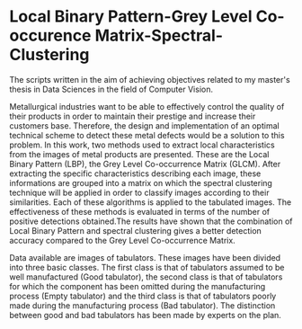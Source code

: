 # Local Binary Pattern-Grey Level Co-occurence Matrix-Spectral-Clustering
The scripts written in the aim of achieving objectives related to my master's thesis in Data Sciences in the field of Computer Vision.

Metallurgical industries want to be able to effectively control the quality of their products in order to maintain their prestige and increase their customers base. Therefore, the design and implementation of an optimal  technical scheme to detect these metal defects would be a solution to this problem. In this work, two methods used to extract local characteristics from the images of metal products are presented. These are the Local Binary Pattern (LBP), the Grey Level Co-occurrence Matrix (GLCM). After extracting the specific characteristics describing each image, these informations are grouped into a matrix on which the spectral clustering technique will be applied in order to classify images according to their similarities. Each of these algorithms is applied to the tabulated images. The effectiveness of these methods is evaluated in terms of the number of positive detections obtained.The results have shown that the combination of Local Binary Pattern and spectral clustering gives a better detection accuracy compared to the Grey Level Co-occurrence Matrix.

Data available  are images of tabulators. These images have been divided into three basic classes. The first class is that of tabulators assumed to be well manufactured (Good tabulator), the second class is that of tabulators for which the component has been omitted during the manufacturing process (Empty tabulator) and the third class is that of tabulators poorly made during the manufacturing process (Bad tabulator). The distinction between good and bad tabulators has been made by experts on the plan.
